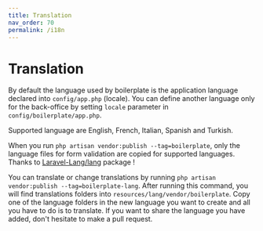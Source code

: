 ```yaml
---
title: Translation
nav_order: 70
permalink: /i18n
---
```


# Translation

By default the language used by boilerplate is the application language declared into `config/app.php` (locale). You can
define another language only for the back-office by setting `locale` parameter in `config/boilerplate/app.php`.  

Supported language are English, French, Italian, Spanish and Turkish.

When you run `php artisan vendor:publish --tag=boilerplate`, only the language files for form validation are copied 
for supported languages. Thanks to [Laravel-Lang/lang](https://github.com/Laravel-Lang/lang) package !

You can translate or change translations by running `php artisan vendor:publish --tag=boilerplate-lang`. After running 
this command, you will find translations folders into `resources/lang/vendor/boilerplate`. Copy one of the language 
folders in the new language you want to create and all you have to do is to translate. If you want to share the 
language you have added, don't hesitate to make a pull request.